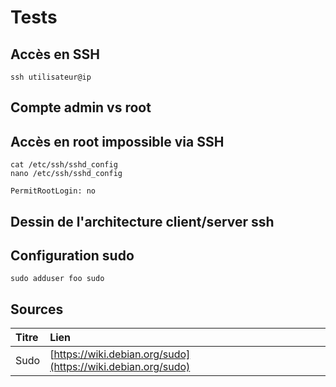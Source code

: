 # Tests

## Accès en SSH

```text
ssh utilisateur@ip
```

## Compte admin vs root

## Accès en root impossible via SSH

```text
cat /etc/ssh/sshd_config
nano /etc/ssh/sshd_config
```

```text
PermitRootLogin: no
```

## Dessin de l'architecture client/server ssh

## Configuration sudo

```text
sudo adduser foo sudo
```

## Sources

| Titre | Lien |
| :--- | :--- |
| Sudo | [https://wiki.debian.org/sudo](https://wiki.debian.org/sudo) |

